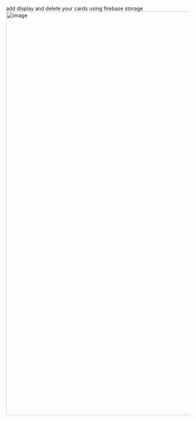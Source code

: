 add display and delete your cards using firebase storage
<img width="1103" alt="image" src="https://github.com/Nsralla/ReactTask/assets/122102030/29affb6a-9bc0-45b6-ad1f-07db986dfa25">
